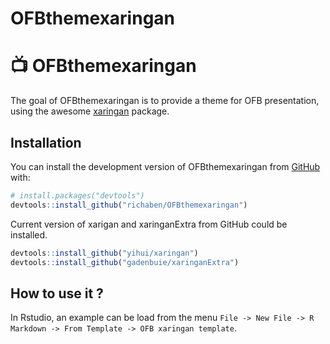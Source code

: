 OFBthemexaringan
================

<!-- README.md is generated from README.Rmd. Please edit that file -->

# 📺 OFBthemexaringan

<!-- badges: start -->
<!-- badges: end -->

The goal of OFBthemexaringan is to provide a theme for OFB presentation,
using the awesome [xaringan](https://github.com/yihui/xaringan) package.

## Installation

You can install the development version of OFBthemexaringan from
[GitHub](https://github.com/) with:

``` r
# install.packages("devtools")
devtools::install_github("richaben/OFBthemexaringan")
```

Current version of xarigan and xaringanExtra from GitHub could be
installed.

``` r
devtools::install_github("yihui/xaringan")
devtools::install_github("gadenbuie/xaringanExtra")
```

## How to use it ?

In Rstudio, an example can be load from the menu
`File -> New File -> R Markdown -> From Template -> OFB xaringan template`.
